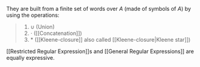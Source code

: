 They are built from a finite set of words over $A$ (made of symbols of $A$) by using the operations:
> 1. $\cup$ (Union)
> 2. $\cdot$ ([[Concatenation]])
> 3. $*$ ([[Kleene-closure]] also called [[Kleene-closure|Kleene star]]) 

[[Restricted Regular Expression]]s and [[General Regular Expressions]] are equally expressive.